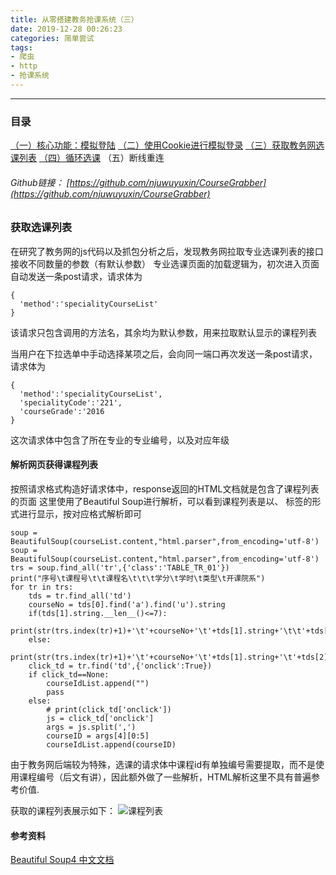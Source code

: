 ```yaml
---
title: 从零搭建教务抢课系统（三）
date: 2019-12-28 00:26:23
categories: 简单尝试
tags:
- 爬虫
- http
- 抢课系统
---
```

----
### 目录
[（一）核心功能：模拟登陆](https://njuwuyuxin.github.io/2019/12/26/%E4%BB%8E%E9%9B%B6%E6%90%AD%E5%BB%BA%E6%95%99%E5%8A%A1%E6%8A%A2%E8%AF%BE%E7%B3%BB%E7%BB%9F%EF%BC%88%E4%B8%80%EF%BC%89/)
[（二）使用Cookie进行模拟登录](https://njuwuyuxin.github.io/2019/12/27/%E4%BB%8E%E9%9B%B6%E6%90%AD%E5%BB%BA%E6%95%99%E5%8A%A1%E6%8A%A2%E8%AF%BE%E7%B3%BB%E7%BB%9F%EF%BC%88%E4%BA%8C%EF%BC%89/)
[（三）获取教务网选课列表](https://njuwuyuxin.github.io/2019/12/28/%E4%BB%8E%E9%9B%B6%E6%90%AD%E5%BB%BA%E6%95%99%E5%8A%A1%E6%8A%A2%E8%AF%BE%E7%B3%BB%E7%BB%9F%EF%BC%88%E4%B8%89%EF%BC%89/)
[（四）循环选课](https://njuwuyuxin.github.io/2019/12/29/%E4%BB%8E%E9%9B%B6%E6%90%AD%E5%BB%BA%E6%95%99%E5%8A%A1%E6%8A%A2%E8%AF%BE%E7%B3%BB%E7%BB%9F%EF%BC%88%E5%9B%9B%EF%BC%89/)
（五）断线重连

###### Github链接： [https://github.com/njuwuyuxin/CourseGrabber](https://github.com/njuwuyuxin/CourseGrabber)

### 获取选课列表
在研究了教务网的js代码以及抓包分析之后，发现教务网拉取专业选课列表的接口接收不同数量的参数（有默认参数）
专业选课页面的加载逻辑为，初次进入页面自动发送一条post请求，请求体为
```
{
  'method':'specialityCourseList'
}
```
该请求只包含调用的方法名，其余均为默认参数，用来拉取默认显示的课程列表

当用户在下拉选单中手动选择某项之后，会向同一端口再次发送一条post请求，请求体为
```
{
  'method':'specialityCourseList',
  'specialityCode':'221',
  'courseGrade':'2016
}
```
这次请求体中包含了所在专业的专业编号，以及对应年级

#### 解析网页获得课程列表
按照请求格式构造好请求体中，response返回的HTML文档就是包含了课程列表的页面
这里使用了Beautiful Soup进行解析，可以看到课程列表是以<tr>、 <td>标签的形式进行显示，按对应格式解析即可
```
soup = BeautifulSoup(courseList.content,"html.parser",from_encoding='utf-8')
soup = BeautifulSoup(courseList.content,"html.parser",from_encoding='utf-8')
trs = soup.find_all('tr',{'class':'TABLE_TR_01'})
print("序号\t课程号\t\t课程名\t\t\t学分\t学时\t类型\t开课院系")
for tr in trs:
    tds = tr.find_all('td')
    courseNo = tds[0].find('a').find('u').string
    if(tds[1].string.__len__()<=7):
        print(str(trs.index(tr)+1)+'\t'+courseNo+'\t'+tds[1].string+'\t\t'+tds[2].string+'\t'+tds[3].string+'\t'+tds[4].string+'\t'+tds[6].string)
    else:
        print(str(trs.index(tr)+1)+'\t'+courseNo+'\t'+tds[1].string+'\t'+tds[2].string+'\t'+tds[3].string+'\t'+tds[4].string+'\t'+tds[6].string)
    click_td = tr.find('td',{'onclick':True})
    if click_td==None:
        courseIdList.append("")
        pass
    else:
        # print(click_td['onclick'])
        js = click_td['onclick']
        args = js.split(',')
        courseID = args[4][0:5]
        courseIdList.append(courseID)
```
由于教务网后端较为特殊，选课的请求体中课程id有单独编号需要提取，而不是使用课程编号（后文有讲），因此额外做了一些解析，HTML解析这里不具有普遍参考价值.

获取的课程列表展示如下：
![课程列表](https://upload-images.jianshu.io/upload_images/16734657-21ed6aa2ccdb6724.png?imageMogr2/auto-orient/strip%7CimageView2/2/w/1240)

#### 参考资料
[Beautiful Soup4 中文文档](https://www.crummy.com/software/BeautifulSoup/bs3/documentation.zh.html)